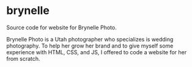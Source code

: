 # brynelle
Source code for website for Brynelle Photo.

Brynelle Photo is a Utah photographer who specializes is wedding photography. To help her grow her brand and to give myself some experience with HTML, CSS, and JS, 
I offered to code a website for her from scratch.

